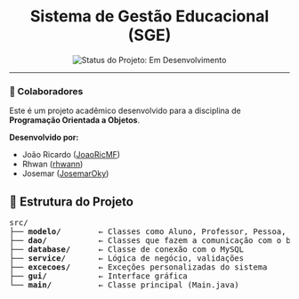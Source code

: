 <div align="center">
  <h1>Sistema de Gestão Educacional (SGE)</h1>
  <p>
    <img src="https://img.shields.io/badge/status-em--desenvolvimento-yellow" alt="Status do Projeto: Em Desenvolvimento">
  </p>
</div>

<hr>

<h3>
  <a id="colaboradores"></a>
  👥 Colaboradores
</h3>

<p>
  Este é um projeto acadêmico desenvolvido para a disciplina de <b>Programação Orientada a Objetos</b>.
</p>
<p>
  <b>Desenvolvido por:</b>
</p>
<ul>
  <li>João Ricardo (<a href="https://github.com/JoaoRicMF">JoaoRicMF</a>)</li>
  <li>Rhwan (<a href="https://github.com/rhwann">rhwann</a>)</li>
  <li>Josemar (<a href="https://github.com/JosemarOky">JosemarOky</a>)</li>
</ul>
<h2>📁 Estrutura do Projeto</h2>

<pre>
src/
├── <strong>modelo/</strong>        ← Classes como Aluno, Professor, Pessoa, Turma etc.
├── <strong>dao/</strong>           ← Classes que fazem a comunicação com o banco de dados
├── <strong>database/</strong>      ← Classe de conexão com o MySQL
├── <strong>service/</strong>       ← Lógica de negócio, validações
├── <strong>excecoes/</strong>      ← Exceções personalizadas do sistema
├── <strong>gui/</strong>           ← Interface gráfica
└── <strong>main/</strong>          ← Classe principal (Main.java)
</pre>
